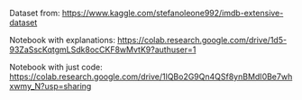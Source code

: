 Dataset from: https://www.kaggle.com/stefanoleone992/imdb-extensive-dataset

Notebook with explanations: https://colab.research.google.com/drive/1d5-93ZaSscKqtgmLSdk8ocCKF8wMvtK9?authuser=1

Notebook with just code: https://colab.research.google.com/drive/1lQBo2G9Qn4QSf8ynBMdI0Be7whxwmy_N?usp=sharing
